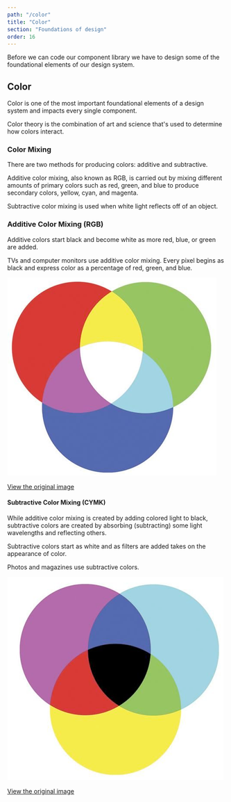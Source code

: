 ```yaml
---
path: "/color"
title: "Color"
section: "Foundations of design"
order: 16
---
```


Before we can code our component library we have to design some of the foundational elements of our design system.

## Color

Color is one of the most important foundational elements of a design system and impacts every single component.

Color theory is the combination of art and science that's used to determine how colors interact.

### Color Mixing

There are two methods for producing colors: additive and subtractive.

Additive color mixing, also known as RGB, is carried out by mixing different amounts of primary colors such as red, green, and blue to produce secondary colors, yellow, cyan, and magenta.

Subtractive color mixing is used when white light reflects off of an object.

### Additive Color Mixing (RGB)

Additive colors start black and become white as more red, blue, or green are added.

TVs and computer monitors use additive color mixing. Every pixel begins as black and express color as a percentage of red, green, and blue.

![Additive color mixing](images/additive-color-mixing.png)

[View the original image](http://bit.ly/38vozMz)

#### Subtractive Color Mixing (CYMK)

While additive color mixing is created by adding colored light to black, subtractive colors are created by absorbing (subtracting) some light wavelengths and reflecting others.

Subtractive colors start as white and as filters are added takes on the appearance of color.

Photos and magazines use subtractive colors.

![Subtractive color mixing](images/subtractive-color-mixing.png)

[View the original image](http://bit.ly/2TE2aag)

